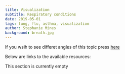 ```yaml
---
title: Visualization
subtitle: Respiratory conditions
date: 2019-05-01
tags: lung, flu, asthma, visualization
author: Stephanie Mines
background: breath.jpg
---
```


If you wsih to see differet angles of this topic press [here](/topics/Respiration/topic-text.html)

Below are links to the available resources:

This section is currently empty
